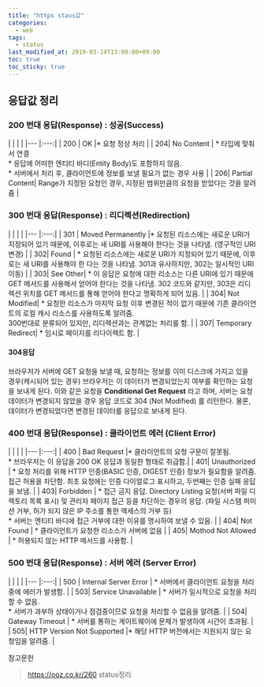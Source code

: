```yaml
---
title: "https staus값"
categories:
  - web
tags:
  - status
last_modified_at: 2019-03-14T13:00:00+09:00
toc: true
toc_sticky: true
---
```



## 응답값 정리
###  200 번대 응답(Response) : 성공(Success)

|      |  |  |
|---   |:---:|
| 200 | OK |* 요청 정상 처리 |
| 204| No Content | * 타입에 맞춰서 연결 <br>* 응답에 어떠한 엔티티 바디(Entity Body)도 포함하지 않음. <br>* 서버에서 처리 후, 클라이언트에 정보를 보낼 필요가 없는 경우 사용 |
| 206| Partial Content| Range가 지정된 요청인 경우, 지정된 범위만큼의 요청을 받았다는 것을 알려줌 |


### 300 번대 응답(Response) : 리디렉션(Redirection)

|      |  |  |
|---   |:---:|
| 301 | Moved Permanently |* 요청된 리소스에는 새로운 URI가 지정되어 있기 때문에, 이후로는 새 URI를 사용해야 한다는 것을 나타냄. (영구적인 URI 변경) |
| 302| Found | * 요청된 리소스에는 새로운 URI가 지정되어 있기 때문에, 이후로는 새 URI를 사용해야 한 다는 것을 나타냄. 301과 유사하지만, 302는 일시적인 URI 이동) |
| 303| See Other| * 이 응답은 요청에 대한 리소스는 다른 URI에 있기 때문에 GET 메서드를 사용해서 얻어야 한다는 것을 나타냄. 302 코드와 같지만, 303은 리디렉션 위치를 GET 메서드를 통해 얻어야 한다고 명확하게 되어 있음. |
| 304| Not Modified| * 요청한 리소스가 마지막 요청 이후 변경된 적이 없기 때문에 기존 클라이언트의 로컬 캐시 리소스를 사용하도록 알려줌.<br> 300번대로 분류되어 있지만, 리디렉션과는 관계없는 처리를 함. |
| 307| Temporary Redirect| * 임시로 페이지를 리다이렉트 함. |
#### 304응답
브라우저가 서버에 GET 요청을 보낼 때,
요청하는 정보를 이미 디스크에 가지고 있을 경우(캐시되어 있는 경우)
브라우저는 이 데이터가 변경되었는지 여부를 확인하는 요청을 보내게 된다.
이와 같은 요청을 __Conditional Get Request__ 라고 하며,
서버는 요청 데이터가 변경되지 않았을 경우 응답 코드로 304 (Not Modified) 를 리턴한다.
물론, 데이터가 변경되었다면 변경된 데이터를 응답으로 보내게 된다.


### 400 번대 응답(Response) : 클라이언트 에러 (Client Error)

|      |  |  |
|---   |:---:|
| 400 | Bad Request	|* 클라이언트의 요청 구문이 잘못됨. <br> * 브라우저는 이 응답을 200 OK 응답과 동일한 형태로 취급함.|
| 401| Unauthorized | * 요청 처리를 위해 HTTP 인증(BASIC 인증, DIGEST 인증) 정보가 필요함을 알려줌. 접근 허용을 차단함. 최초 요청에는 인증 다이얼로그 표시하고, 두번째는 인증 실패 응답을 보냄. |
| 403| Forbidden | * 접근 금지 응답. Directory Listing 요청(서버 파일 디렉토리 목록 표시) 및 관리자 페이지 접근 등을 차단하는 경우의 응답. (파일 시스템 퍼미션 거부, 허가 되지 않은 IP 주소를 통한 액세스의 거부 등) <br> * 서버는 엔티티 바디에 접근 거부에 대한 이유를 명시하여 보낼 수 있음. |
| 404| Not Found | * 클라이언트가 요청한 리소스가 서버에 없음 |
| 405| Mothod Not Allowed | * 허용되지 않는 HTTP 메서드를 사용함. |

### 500 번대 응답(Response) : 서버 에러 (Server Error)

|      |  |  |
|---   |:---:|
| 500 | Internal Server Error | * 서버에서 클라이언트 요청을 처리 중에 에러가 발생함. |
| 503| Service Unavailable | * 서버가 일시적으로 요청을 처리할 수 없음. <br>* 서버가 과부하 상태이거나 점검중이므로 요청을 처리할 수 없음을 알려줌. |
| 504| Gateway Timeout | * 서버를 통하는 게이트웨이에 문제가 발생하여 시간이 초과됨. |
| 505| HTTP Version Not Supported |* 해당 HTTP 버전에서는 지원되지 않는 요청임을 알려줌. |



참고문헌
> https://ooz.co.kr/260 status정리
